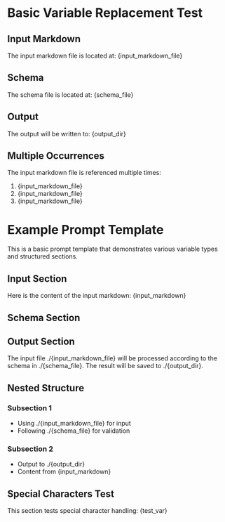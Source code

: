 # Basic Variable Replacement Test

## Input Markdown

The input markdown file is located at: {input_markdown_file}

## Schema

The schema file is located at: {schema_file}

## Output

The output will be written to: {output_dir}

## Multiple Occurrences

The input markdown file is referenced multiple times:

1. {input_markdown_file}
2. {input_markdown_file}
3. {input_markdown_file}

# Example Prompt Template

This is a basic prompt template that demonstrates various variable types and structured sections.

## Input Section

Here is the content of the input markdown: {input_markdown}

## Schema Section

## Output Section

The input file ./{input_markdown_file} will be processed according to the schema in ./{schema_file}.
The result will be saved to ./{output_dir}.

## Nested Structure

### Subsection 1

- Using ./{input_markdown_file} for input
- Following ./{schema_file} for validation

### Subsection 2

- Output to ./{output_dir}
- Content from {input_markdown}

## Special Characters Test

This section tests special character handling:
{test_var}
